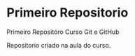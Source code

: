 # Primeiro Repositorio
 Primeiro Repositóro Curso Git e GitHub

 Repositorio criado na aula do curso.
